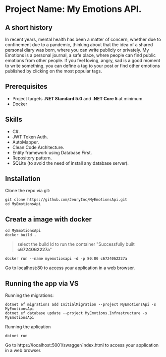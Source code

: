 

# Project Name: My Emotions API.
## A short history
In recent years, mental health has been a matter of concern, whether due to confinement due to a pandemic, thinking about that the idea of a shared personal diary was born, where you can write publicly or privately. My Emotions is a personal journal, a safe place, where people can find public emotions from other people. If you feel loving, angry, sad is a good moment to write something, you can define a tag to your post or find other emotions published by clicking on the most popular tags.

## Prerequisites

 - Project targets **.NET Standard 5.0** and **.NET Core 5** at minimum.
 - Docker

## Skills

 - C#.
 - JWT Token Auth.
 - AutoMapper.
 - Clean Code Architecture.
 - Entity framework using Database First.
 - Repository pattern.
 - SQLite (to avoid the need of install any database server).

##  Installation

Clone the repo via git:

    git clone https://github.com/JeuryInc/MyEmotionsApi.git
    cd MyEmotionsApi

 ##  Create a image with docker
    
    cd MyEmotionsApi
    docker build .

> select the build Id to run the container   "Successfully built **c6724062227a**"

    docker run --name myemotiosapi -d -p 80:80 c6724062227a
    
Go to localhost:80 to access your application in a web browser.
  
## Running the app via VS

Running the migrations:

    dotnet ef migrations add InitialMigration --project MyEmotionsApi -s MyEmotionsApi    
    dotnet ef database update --project MyEmotions.Infrastructure -s MyEmotionsApi

Running the aplication

    dotnet run

Go to https://localhost:5001/swagger/index.html to access your application in a web browser. 
